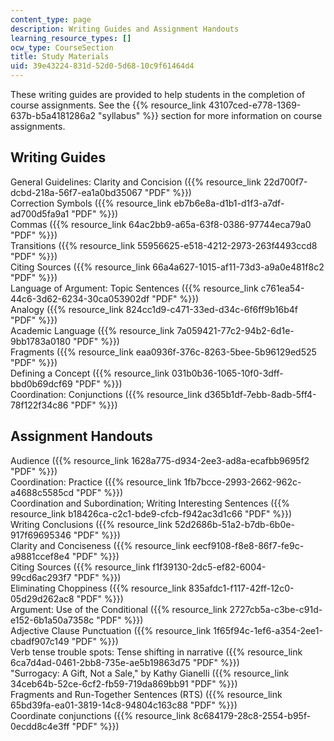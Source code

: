 ```yaml
---
content_type: page
description: Writing Guides and Assignment Handouts
learning_resource_types: []
ocw_type: CourseSection
title: Study Materials
uid: 39e43224-831d-52d0-5d68-10c9f61464d4
---
```


These writing guides are provided to help students in the completion of course assignments. See the {{% resource_link 43107ced-e778-1369-637b-b5a4181286a2 "syllabus" %}} section for more information on course assignments.

Writing Guides
--------------

General Guidelines: Clarity and Concision ({{% resource_link 22d700f7-dcbd-218a-56f7-ea1a0bd35067 "PDF" %}})  
Correction Symbols ({{% resource_link eb7b6e8a-d1b1-d1f3-a7df-ad700d5fa9a1 "PDF" %}})  
Commas ({{% resource_link 64ac2bb9-a65a-63f8-0386-97744eca79a0 "PDF" %}})  
Transitions ({{% resource_link 55956625-e518-4212-2973-263f4493ccd8 "PDF" %}})  
Citing Sources ({{% resource_link 66a4a627-1015-af11-73d3-a9a0e481f8c2 "PDF" %}})  
Language of Argument: Topic Sentences ({{% resource_link c761ea54-44c6-3d62-6234-30ca053902df "PDF" %}})  
Analogy ({{% resource_link 824cc1d9-c471-33ed-d34c-6f6ff9b16b4f "PDF" %}})  
Academic Language ({{% resource_link 7a059421-77c2-94b2-6d1e-9bb1783a0180 "PDF" %}})  
Fragments ({{% resource_link eaa0936f-376c-8263-5bee-5b96129ed525 "PDF" %}})  
Defining a Concept ({{% resource_link 031b0b36-1065-10f0-3dff-bbd0b69dcf69 "PDF" %}})  
Coordination: Conjunctions ({{% resource_link d365b1df-7ebb-8adb-5ff4-78f122f34c86 "PDF" %}})

Assignment Handouts
-------------------

Audience ({{% resource_link 1628a775-d934-2ee3-ad8a-ecafbb9695f2 "PDF" %}})  
Coordination: Practice ({{% resource_link 1fb7bcce-2993-2662-962c-a4688c5585cd "PDF" %}})  
Coordination and Subordination; Writing Interesting Sentences ({{% resource_link b18426ca-c2c1-bde9-cfcb-f942ac3d1c66 "PDF" %}})  
Writing Conclusions ({{% resource_link 52d2686b-51a2-b7db-6b0e-917f69695346 "PDF" %}})  
Clarity and Conciseness ({{% resource_link eecf9108-f8e8-86f7-fe9c-a9881ccef8e4 "PDF" %}})  
Citing Sources ({{% resource_link f1f39130-2dc5-ef82-6004-99cd6ac293f7 "PDF" %}})  
Eliminating Choppiness ({{% resource_link 835afdc1-f117-42ff-12c0-05d29d262ac8 "PDF" %}})  
Argument: Use of the Conditional ({{% resource_link 2727cb5a-c3be-c91d-e152-6b1a50a7358c "PDF" %}})  
Adjective Clause Punctuation ({{% resource_link 1f65f94c-1ef6-a354-2ee1-cbadf907c149 "PDF" %}})  
Verb tense trouble spots: Tense shifting in narrative ({{% resource_link 6ca7d4ad-0461-2bb8-735e-ae5b19863d75 "PDF" %}})  
"Surrogacy: A Gift, Not a Sale," by Kathy Gianelli ({{% resource_link 34ceb64b-52ce-6cf2-fb59-719da869bb91 "PDF" %}})  
Fragments and Run-Together Sentences (RTS) ({{% resource_link 65bd39fa-ea01-3819-14c8-94804c163c88 "PDF" %}})  
Coordinate conjunctions ({{% resource_link 8c684179-28c8-2554-b95f-0ecdd8c4e3ff "PDF" %}})